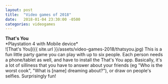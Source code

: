 ```yaml
---
layout: post
title:  "Video games of 2018"
date:   2018-01-04 23:30:00 -0500
categories: videogames
---
```


<h4 style="margin:0;">That's You</h4>
*Playstation 4 with Mobile device*<br/>
![That's You]({{ site.url }}/assets/video-games-2018/thatsyou.jpg)
This is a fun little party game you can play with up to six people. Each person needs a phone/tablet as well, and have to install the That's You app. Basically, it's a lot of silliness that you have to answer about your friends (eg "Who is the worst cook", "What is [name] dreaming about?"), or draw on people's selfies. Surprisingly fun!